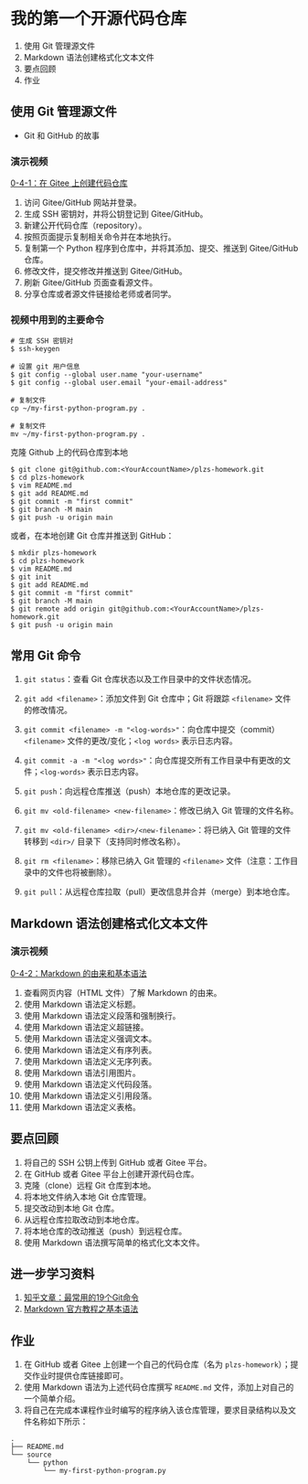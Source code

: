 # 我的第一个开源代码仓库

1. 使用 Git 管理源文件
1. Markdown 语法创建格式化文本文件
1. 要点回顾
1. 作业

		
## 使用 Git 管理源文件

- Git 和 GitHub 的故事

	
### 演示视频

[0-4-1：在 Gitee 上创建代码仓库](https://www.douyin.com/video/7355347061836942618)<!-- .element: target="_blank" -->

1. 访问 Gitee/GitHub 网站并登录。
1. 生成 SSH 密钥対，并将公钥登记到 Gitee/GitHub。
1. 新建公开代码仓库（repository）。
1. 按照页面提示复制相关命令并在本地执行。
1. 复制第一个 Python 程序到仓库中，并将其添加、提交、推送到 Gitee/GitHub 仓库。
1. 修改文件，提交修改并推送到 Gitee/GitHub。
1. 刷新 Gitee/GitHub 页面查看源文件。
1. 分享仓库或者源文件链接给老师或者同学。

	
### 视频中用到的主要命令

```console
# 生成 SSH 密钥对
$ ssh-keygen

# 设置 git 用户信息
$ git config --global user.name "your-username"
$ git config --global user.email "your-email-address"

# 复制文件
cp ~/my-first-python-program.py .

# 复制文件
mv ~/my-first-python-program.py .
```

	
克隆 Github 上的代码仓库到本地

```console
$ git clone git@github.com:<YourAccountName>/plzs-homework.git
$ cd plzs-homework
$ vim README.md
$ git add README.md
$ git commit -m "first commit"
$ git branch -M main
$ git push -u origin main
```

或者，在本地创建 Git 仓库并推送到 GitHub：

```console
$ mkdir plzs-homework
$ cd plzs-homework
$ vim README.md
$ git init
$ git add README.md
$ git commit -m "first commit"
$ git branch -M main
$ git remote add origin git@github.com:<YourAccountName>/plzs-homework.git
$ git push -u origin main
```

	
## 常用 Git 命令

1. `git status`：查看 Git 仓库状态以及工作目录中的文件状态情况。
1. `git add <filename>`：添加文件到 Git 仓库中；Git 将跟踪 `<filename>` 文件的修改情况。
1. `git commit <filename> -m "<log-words>"`：向仓库中提交（commit）`<filename>` 文件的更改/变化；`<log words>` 表示日志内容。
1. `git commit -a -m "<log words>"`：向仓库提交所有工作目录中有更改的文件；`<log-words>` 表示日志内容。
1. `git push`：向远程仓库推送（push）本地仓库的更改记录。

	
1. `git mv <old-filename> <new-filename>`：修改已纳入 Git 管理的文件名称。
1. `git mv <old-filename> <dir>/<new-filename>`：将已纳入 Git 管理的文件转移到 `<dir>/` 目录下（支持同时修改名称）。
1. `git rm <filename>`：移除已纳入 Git 管理的 `<filename>` 文件（注意：工作目录中的文件也将被删除）。
1. `git pull`：从远程仓库拉取（pull）更改信息并合并（merge）到本地仓库。

		
## Markdown 语法创建格式化文本文件

	
### 演示视频

[0-4-2：Markdown 的由来和基本语法](https://www.douyin.com/video/7355347641347149083)<!-- .element: target="_blank" -->

1. 查看网页内容（HTML 文件）了解 Markdown 的由来。
1. 使用 Markdown 语法定义标题。
1. 使用 Markdown 语法定义段落和强制换行。
1. 使用 Markdown 语法定义超链接。
1. 使用 Markdown 语法定义强调文本。
1. 使用 Markdown 语法定义有序列表。
1. 使用 Markdown 语法定义无序列表。
1. 使用 Markdown 语法引用图片。
1. 使用 Markdown 语法定义代码段落。
1. 使用 Markdown 语法定义引用段落。
1. 使用 Markdown 语法定义表格。

		
## 要点回顾

1. 将自己的 SSH 公钥上传到 GitHub 或者 Gitee 平台。
1. 在 GitHub 或者 Gitee 平台上创建开源代码仓库。
1. 克隆（clone）远程 Git 仓库到本地。
1. 将本地文件纳入本地 Git 仓库管理。
1. 提交改动到本地 Git 仓库。
1. 从远程仓库拉取改动到本地仓库。
1. 将本地仓库的改动推送（push）到远程仓库。
1. 使用 Markdown 语法撰写简单的格式化文本文件。

		
## 进一步学习资料

1. [知乎文章：最常用的19个Git命令](https://zhuanlan.zhihu.com/p/40461007])
1. [Markdown 官方教程之基本语法](https://markdown.com.cn/basic-syntax/)

		
## 作业

1) 在 GitHub 或者 Gitee 上创建一个自己的代码仓库（名为 `plzs-homework`）；提交作业时提供仓库链接即可。
2) 使用 Markdown 语法为上述代码仓库撰写 `README.md` 文件，添加上对自己的一个简单介绍。
3) 将自己在完成本课程作业时编写的程序纳入该仓库管理，要求目录结构以及文件名称如下所示：

```console
.
├── README.md
└── source
    └── python
        └── my-first-python-program.py
```

